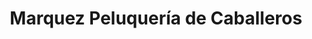 ---
title: "Marquez Peluquería de Caballeros"
url: /fuengirola/marquez-peluqueria-de-caballeros/
shop: Friseur
---